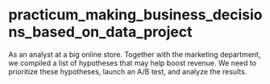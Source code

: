 # practicum_making_business_decisions_based_on_data_project
As an analyst at a big online store. Together with the marketing department, we compiled a list of hypotheses that may help boost revenue. We need to prioritize these hypotheses, launch an A/B test, and analyze the results.
